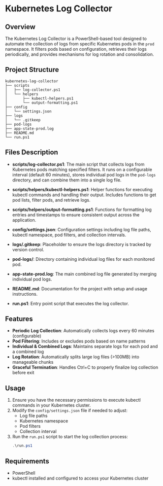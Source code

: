 # Kubernetes Log Collector

## Overview
The Kubernetes Log Collector is a PowerShell-based tool designed to automate the collection of logs from specific Kubernetes pods in the `prod` namespace. It filters pods based on configuration, retrieves their logs periodically, and provides mechanisms for log rotation and consolidation.

## Project Structure
```
kubernetes-log-collector
├── scripts
│   ├── log-collector.ps1
│   └── helpers
│       ├── kubectl-helpers.ps1
│       └── output-formatting.ps1
├── config
│   └── settings.json
├── logs
│   └── .gitkeep
├── pod-logs
├── app-state-prod.log
├── README.md
└── run.ps1
```

## Files Description

- **scripts/log-collector.ps1**: 
  The main script that collects logs from Kubernetes pods matching specified filters. It runs on a configurable interval (default 60 minutes), stores individual pod logs in the `pod-logs` directory, and can combine them into a single log file.

- **scripts/helpers/kubectl-helpers.ps1**: 
  Helper functions for executing kubectl commands and handling their output. Includes functions to get pod lists, filter pods, and retrieve logs.

- **scripts/helpers/output-formatting.ps1**: 
  Functions for formatting log entries and timestamps to ensure consistent output across the application.

- **config/settings.json**: 
  Configuration settings including log file paths, kubectl namespace, pod filters, and collection intervals.

- **logs/.gitkeep**: 
  Placeholder to ensure the logs directory is tracked by version control.

- **pod-logs/**: 
  Directory containing individual log files for each monitored pod.

- **app-state-prod.log**: 
  The main combined log file generated by merging individual pod logs.

- **README.md**: 
  Documentation for the project with setup and usage instructions.

- **run.ps1**: 
  Entry point script that executes the log collector.

## Features

- **Periodic Log Collection**: Automatically collects logs every 60 minutes (configurable)
- **Pod Filtering**: Includes or excludes pods based on name patterns
- **Individual & Combined Logs**: Maintains separate logs for each pod and a combined log
- **Log Rotation**: Automatically splits large log files (>100MB) into manageable chunks
- **Graceful Termination**: Handles Ctrl+C to properly finalize log collection before exit

## Usage
1. Ensure you have the necessary permissions to execute kubectl commands in your Kubernetes cluster.
2. Modify the `config/settings.json` file if needed to adjust:
   - Log file paths
   - Kubernetes namespace
   - Pod filters
   - Collection interval
3. Run the `run.ps1` script to start the log collection process:
   ```powershell
   .\run.ps1
   ```

## Requirements
- PowerShell
- kubectl installed and configured to access your Kubernetes cluster
